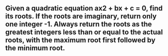 ## Given a quadratic equation ax2 + bx + c = 0, find its roots. If the roots are imaginary, return only one integer -1. Always return the roots as the greatest integers less than or equal to the actual roots, with the maximum root first followed by the minimum root.
